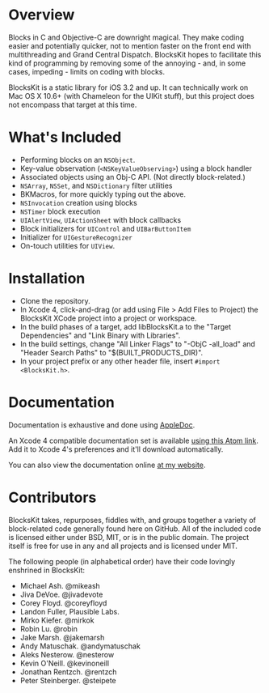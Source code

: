 Overview
========

Blocks in C and Objective-C are downright magical.  They make coding easier and potentially quicker, not to mention faster on the front end with multithreading and Grand Central Dispatch.  BlocksKit hopes to facilitate this kind of programming by removing some of the annoying - and, in some cases, impeding - limits on coding with blocks.

BlocksKit is a static library for iOS 3.2 and up.  It can technically work on Mac OS X 10.6+ (with Chameleon for the UIKit stuff), but this project does not encompass that target at this time.

What's Included
===============

* Performing blocks on an `NSObject`.
* Key-value observation (`<NSKeyValueObserving>`) using a block handler
* Associated objects using an Obj-C API.  (Not directly block-related.)
* `NSArray`, `NSSet`, and `NSDictionary` filter utilities
* BKMacros, for more quickly typing out the above.
* `NSInvocation` creation using blocks
* `NSTimer` block execution
* `UIAlertView`, `UIActionSheet` with block callbacks
* Block initializers for `UIControl` and `UIBarButtonItem`
* Initializer for `UIGestureRecognizer`
* On-touch utilities for `UIView`.

Installation
============

* Clone the repository.
* In Xcode 4, click-and-drag (or add using File > Add Files to Project) the BlocksKit XCode project into a project or workspace.
* In the build phases of a target, add libBlocksKit.a to the "Target Dependencies" and "Link Binary with Libraries".
* In the build settings, change "All Linker Flags" to "-ObjC -all_load" and "Header Search Paths" to "$(BUILT_PRODUCTS_DIR)".
* In your project prefix or any other header file, insert `#import <BlocksKit.h>`.


Documentation
=============

Documentation is exhaustive and done using [AppleDoc](https://github.com/tomaz/appledoc).  

An Xcode 4 compatible documentation set is available [using this Atom link](http://www.dizzytechnology.com/data/com.dizzytech.BlocksKit.atom).  Add it to Xcode 4's preferences and it'll download automatically.

You can also view the documentation online [at my website](http://dizzytechnology.com/data/BlocksKit).

Contributors
============

BlocksKit takes, repurposes, fiddles with, and groups together a variety of block-related code generally found here on GitHub.  All of the included code is licensed either under BSD, MIT, or is in the public domain.  The project itself is free for use in any and all projects and is licensed under MIT.

The following people (in alphabetical order) have their code lovingly enshrined in BlocksKit:

* Michael Ash. @mikeash
* Jiva DeVoe. @jivadevote
* Corey Floyd. @coreyfloyd
* Landon Fuller, Plausible Labs.
* Mirko Kiefer. @mirkok
* Robin Lu.  @robin
* Jake Marsh.  @jakemarsh
* Andy Matuschak.  @andymatuschak
* Aleks Nesterow.  @nesterow
* Kevin O'Neill.  @kevinoneill
* Jonathan Rentzch.  @rentzch
* Peter Steinberger.  @steipete
